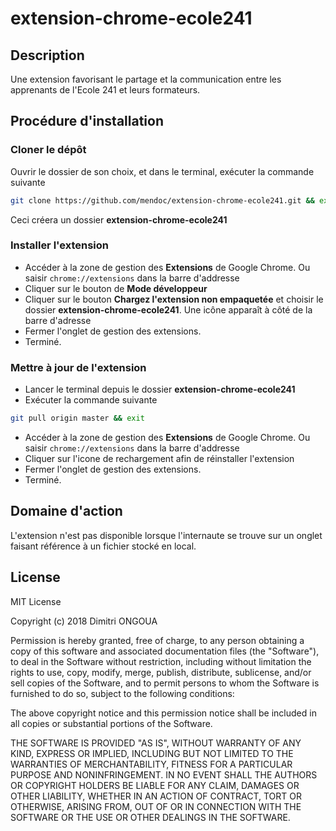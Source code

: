 # extension-chrome-ecole241

## Description
Une extension favorisant le partage et la communication entre les apprenants de l'Ecole 241 et leurs formateurs.

## Procédure d'installation

### Cloner le dépôt
Ouvrir le dossier de son choix, et dans le terminal, exécuter la commande suivante
```bash
git clone https://github.com/mendoc/extension-chrome-ecole241.git && exit
```
Ceci créera un dossier **extension-chrome-ecole241**
### Installer l'extension
* Accéder à la zone de gestion des **Extensions** de Google Chrome. Ou saisir `chrome://extensions` dans la barre d'addresse
* Cliquer sur le bouton de **Mode développeur**
* Cliquer sur le bouton **Chargez l'extension non empaquetée** et choisir le dossier **extension-chrome-ecole241**. Une icône apparaît à côté de la barre d'adresse 
* Fermer l'onglet de gestion des extensions.
* Terminé.

### Mettre à jour de l'extension
* Lancer le terminal depuis le dossier **extension-chrome-ecole241**
* Exécuter la commande suivante
```bash
git pull origin master && exit
```
* Accéder à la zone de gestion des **Extensions** de Google Chrome. Ou saisir `chrome://extensions` dans la barre d'addresse 
* Cliquer sur l'icone de rechargement afin de réinstaller l'extension
* Fermer l'onglet de gestion des extensions. 
* Terminé.
## Domaine d'action
L'extension n'est pas disponible lorsque l'internaute se trouve sur un onglet faisant référence à un fichier stocké en local.

## License

MIT License

Copyright (c) 2018 Dimitri ONGOUA

Permission is hereby granted, free of charge, to any person obtaining a copy
of this software and associated documentation files (the "Software"), to deal
in the Software without restriction, including without limitation the rights
to use, copy, modify, merge, publish, distribute, sublicense, and/or sell
copies of the Software, and to permit persons to whom the Software is
furnished to do so, subject to the following conditions:

The above copyright notice and this permission notice shall be included in all
copies or substantial portions of the Software.

THE SOFTWARE IS PROVIDED "AS IS", WITHOUT WARRANTY OF ANY KIND, EXPRESS OR
IMPLIED, INCLUDING BUT NOT LIMITED TO THE WARRANTIES OF MERCHANTABILITY,
FITNESS FOR A PARTICULAR PURPOSE AND NONINFRINGEMENT. IN NO EVENT SHALL THE
AUTHORS OR COPYRIGHT HOLDERS BE LIABLE FOR ANY CLAIM, DAMAGES OR OTHER
LIABILITY, WHETHER IN AN ACTION OF CONTRACT, TORT OR OTHERWISE, ARISING FROM,
OUT OF OR IN CONNECTION WITH THE SOFTWARE OR THE USE OR OTHER DEALINGS IN THE
SOFTWARE.